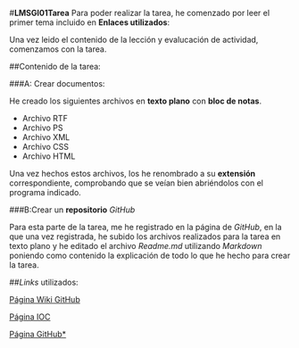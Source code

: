 #**LMSGI01Tarea**
Para poder realizar la tarea, he comenzado por leer el primer tema incluido en  **Enlaces utilizados**:

Una vez leido el contenido de la lección y evalucación de actividad, comenzamos con la tarea.

##Contenido de la tarea:

###A: Crear documentos:

He creado los siguientes archivos en **texto plano** con **bloc de notas**.

+ Archivo RTF
+ Archivo PS
+ Archivo XML
+ Archivo CSS
+ Archivo HTML

Una vez hechos estos archivos, los he renombrado a su **extensión** correspondiente, comprobando que se veían bien abriéndolos con el programa indicado.

###B:Crear un **repositorio** *GitHub*

Para esta parte de la tarea, me he registrado en la página de *GitHub*, en la que una vez registrada, he subido los archivos realizados para la tarea en texto plano y he editado el archivo *Readme.md* utilizando *Markdown* poniendo como contenido la explicación de todo lo que he hecho para crear la tarea.

##*Links* utilizados:

[Página Wiki GitHub](https://ca.wikipedia.org/wiki/GitHub)

[Página IOC](http://ioc.xtec.cat/materials/FP/Materials/2251_ASIX/ASIX_2251_M04/web/html/WebContent/u1/a1/continguts.html)

[Página GitHub*](https://github.com/)

 

